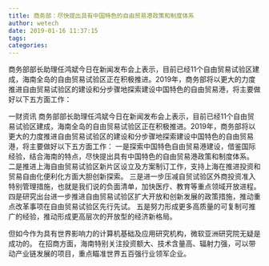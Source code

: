 ```yaml
---
title: 商务部：尽快提出具有中国特色的自由贸易港政策和制度体系
author: wetech
date: 2019-01-16 11:37:15
tags: 
categories: 
---
```

商务部部长助理任鸿斌今日在新闻发布会上表示，目前已经11个自由贸易试验区建成，海南全岛的自由贸易试验区正在积极推进。2019年，商务部将以更大的力度推进自由贸易试验区的建设和分步骤地探索建设中国特色的自由贸易港，将主要做好以下五方面工作：
<!-- more -->
一财资讯
商务部部长助理任鸿斌今日在新闻发布会上表示，目前已经11个自由贸易试验区建成，海南全岛的自由贸易试验区正在积极推进。2019年，商务部将以更大的力度推进自由贸易试验区的建设和分步骤地探索建设中国特色的自由贸易港，将主要做好以下五方面工作：
一是探索中国特色自由贸易港建设，借鉴国际经验，结合海南的特点，尽快提出具有中国特色的自由贸易港政策和制度体系。
二是推进上海自由贸易试验区新片区设立及方案制订工作，支持上海在推进投资和贸易自由化便利化方面大胆创新探索。
三是进一步压减自贸试验区外商投资准入特别管理措施，也就是我们说的负面清单，加快医疗、教育等重点领域开放进程。
四是研究出台进一步推进自由贸易试验区扩大开放和创新发展的政策措施，推动重点改革事项在自由贸易试验区先行先试。
五是努力形成更多高质量的可复制可推广的经验，推动形成更高层次的开放型的经济新格局。
 
 
但如今作为具有世界影响力的计算机基础及应用研究机构，微软亚洲研究院无疑是成功的。
在招商方面，海南特别关注投资额大、技术含量高、辐射力强，可以带动产业链发展的项目，重点瞄准世界五百强行业领军企业。
